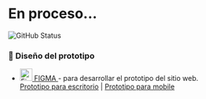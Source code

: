 # En proceso...

![GitHub Status](https://img.shields.io/badge/Status-avanzando-blueviolet)

### 📐 Diseño del prototipo <a name="diseño-del-prototipo"></a>

- <a href="https://www.figma.com/" target="_blank" rel="noreferrer"> <img src="https://www.vectorlogo.zone/logos/figma/figma-icon.svg" alt="Figma" width="25" height="25" /> FIGMA </a> - para desarrollar el prototipo del sitio web. <br>
  [Prototipo para escritorio](https://www.figma.com/proto/Se7rCmRPVlsmX6xAdm0stk/Website---Agencia-de-Dise%C3%B1o-y-Desarrollo-Web?page-id=0%3A1&type=design&node-id=1029-81808&viewport=212%2C-6%2C0.06&t=3aw4MyG2LWqvZvfz-1&scaling=scale-down-width&starting-point-node-id=1029%3A81808&mode=design) | 
  [Prototipo para mobile](https://www.figma.com/file/4Svelf43PGKQzx5u2T7CvA/Untitled](https://www.figma.com/proto/Se7rCmRPVlsmX6xAdm0stk/Website---Agencia-de-Dise%C3%B1o-y-Desarrollo-Web?page-id=64%3A252&type=design&node-id=1038-99477&viewport=322%2C840%2C0.08&t=0E8M4tuDBGBP0XLZ-1&scaling=min-zoom&starting-point-node-id=1038%3A99477&mode=design))
